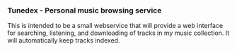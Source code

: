 ### Tunedex - Personal music browsing service

This is intended to be a small webservice that will provide a web interface for
searching, listening, and downloading of tracks in my music collection. It will
automatically keep tracks indexed.
